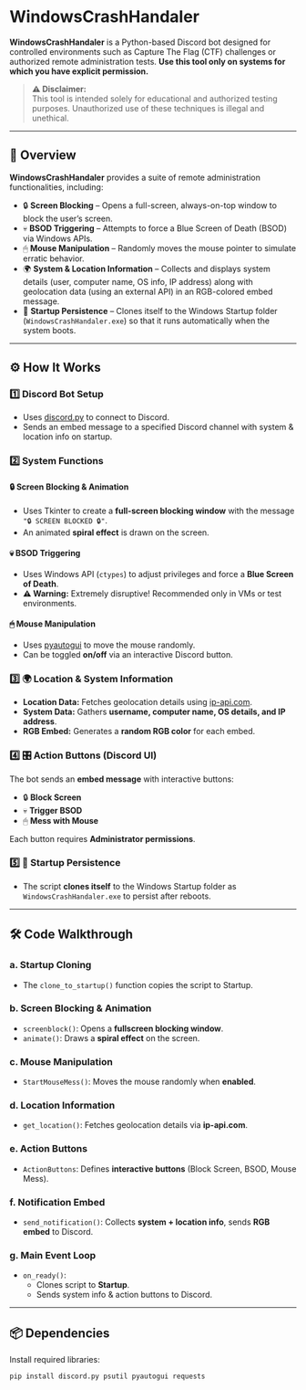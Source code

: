 # WindowsCrashHandaler

**WindowsCrashHandaler** is a Python-based Discord bot designed for controlled environments such as Capture The Flag (CTF) challenges or authorized remote administration tests. **Use this tool only on systems for which you have explicit permission.**

> **⚠ Disclaimer:**  
> This tool is intended solely for educational and authorized testing purposes. Unauthorized use of these techniques is illegal and unethical.

---

## 📌 Overview

**WindowsCrashHandaler** provides a suite of remote administration functionalities, including:
- 🔒 **Screen Blocking** – Opens a full-screen, always-on-top window to block the user’s screen.
- 💀 **BSOD Triggering** – Attempts to force a Blue Screen of Death (BSOD) via Windows APIs.
- 🖱 **Mouse Manipulation** – Randomly moves the mouse pointer to simulate erratic behavior.
- 🌍 **System & Location Information** – Collects and displays system details (user, computer name, OS info, IP address) along with geolocation data (using an external API) in an RGB-colored embed message.
- 🚀 **Startup Persistence** – Clones itself to the Windows Startup folder (`WindowsCrashHandaler.exe`) so that it runs automatically when the system boots.

---

## ⚙ How It Works

### 1️⃣ Discord Bot Setup
- Uses [discord.py](https://discordpy.readthedocs.io/) to connect to Discord.
- Sends an embed message to a specified Discord channel with system & location info on startup.

### 2️⃣ System Functions

#### 🔒 **Screen Blocking & Animation**
- Uses Tkinter to create a **full-screen blocking window** with the message `"🔒 SCREEN BLOCKED 🔒"`.
- An animated **spiral effect** is drawn on the screen.

#### 💀 **BSOD Triggering**
- Uses Windows API (`ctypes`) to adjust privileges and force a **Blue Screen of Death**.
- **⚠ Warning:** Extremely disruptive! Recommended only in VMs or test environments.

#### 🖱 **Mouse Manipulation**
- Uses [pyautogui](https://pyautogui.readthedocs.io/) to move the mouse randomly.
- Can be toggled **on/off** via an interactive Discord button.

### 3️⃣ 🌍 **Location & System Information**
- **Location Data:** Fetches geolocation details using [ip-api.com](http://ip-api.com).
- **System Data:** Gathers **username, computer name, OS details, and IP address**.
- **RGB Embed:** Generates a **random RGB color** for each embed.

### 4️⃣ 🎛 **Action Buttons (Discord UI)**
The bot sends an **embed message** with interactive buttons:
- 🔒 **Block Screen**
- 💀 **Trigger BSOD**
- 🖱 **Mess with Mouse**

Each button requires **Administrator permissions**.

### 5️⃣ 🚀 **Startup Persistence**
- The script **clones itself** to the Windows Startup folder as `WindowsCrashHandaler.exe` to persist after reboots.

---

## 🛠 Code Walkthrough

### **a. Startup Cloning**
- The `clone_to_startup()` function copies the script to Startup.

### **b. Screen Blocking & Animation**
- `screenblock()`: Opens a **fullscreen blocking window**.
- `animate()`: Draws a **spiral effect** on the screen.

### **c. Mouse Manipulation**
- `StartMouseMess()`: Moves the mouse randomly when **enabled**.

### **d. Location Information**
- `get_location()`: Fetches geolocation details via **ip-api.com**.

### **e. Action Buttons**
- `ActionButtons`: Defines **interactive buttons** (Block Screen, BSOD, Mouse Mess).

### **f. Notification Embed**
- `send_notification()`: Collects **system + location info**, sends **RGB embed** to Discord.

### **g. Main Event Loop**
- `on_ready()`:  
  - Clones script to **Startup**.  
  - Sends system info & action buttons to Discord.

---

## 📦 Dependencies

Install required libraries:
```bash
pip install discord.py psutil pyautogui requests
